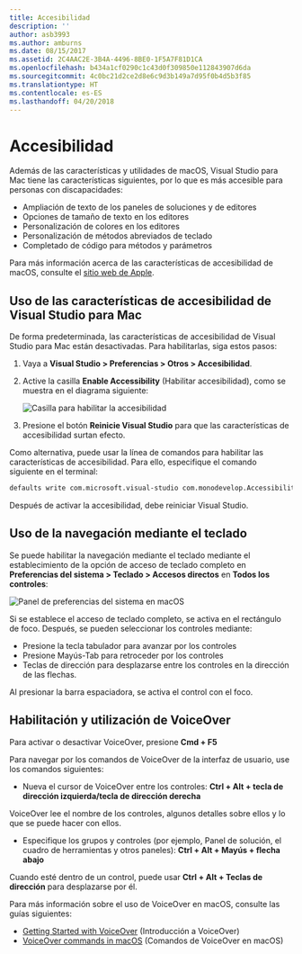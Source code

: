 ```yaml
---
title: Accesibilidad
description: ''
author: asb3993
ms.author: amburns
ms.date: 08/15/2017
ms.assetid: 2C4AAC2E-3B4A-4496-8BE0-1F5A7F81D1CA
ms.openlocfilehash: b434a1cf0290c1c43d0f309850e112843907d6da
ms.sourcegitcommit: 4c0bc21d2ce2d8e6c9d3b149a7d95f0b4d5b3f85
ms.translationtype: HT
ms.contentlocale: es-ES
ms.lasthandoff: 04/20/2018
---
```

# <a name="accessibility"></a>Accesibilidad

Además de las características y utilidades de macOS, Visual Studio para Mac tiene las características siguientes, por lo que es más accesible para personas con discapacidades:

- Ampliación de texto de los paneles de soluciones y de editores
- Opciones de tamaño de texto en los editores
- Personalización de colores en los editores
- Personalización de métodos abreviados de teclado
- Completado de código para métodos y parámetros 

Para más información acerca de las características de accesibilidad de macOS, consulte el [sitio web de Apple](https://www.apple.com/accessibility/mac/).

## <a name="using-accessibility-features-in-visual-studio-for-mac"></a>Uso de las características de accesibilidad de Visual Studio para Mac

De forma predeterminada, las características de accesibilidad de Visual Studio para Mac están desactivadas. Para habilitarlas, siga estos pasos:

1. Vaya a **Visual Studio > Preferencias > Otros > Accesibilidad**.

2. Active la casilla **Enable Accessibility** (Habilitar accesibilidad), como se muestra en el diagrama siguiente:

    ![Casilla para habilitar la accesibilidad](media/accessibility-image1.png)

3. Presione el botón **Reinicie Visual Studio** para que las características de accesibilidad surtan efecto.


Como alternativa, puede usar la línea de comandos para habilitar las características de accesibilidad. Para ello, especifique el comando siguiente en el terminal: 

```bash
defaults write com.microsoft.visual-studio com.monodevelop.AccessibilityEnabled 1 
```

Después de activar la accesibilidad, debe reiniciar Visual Studio.

## <a name="how-to-use-keyboard-navigation"></a>Uso de la navegación mediante el teclado

Se puede habilitar la navegación mediante el teclado mediante el establecimiento de la opción de acceso de teclado completo en **Preferencias del sistema > Teclado > Accesos directos** en **Todos los controles**:

  ![Panel de preferencias del sistema en macOS](media/accessibility-image2.png)

Si se establece el acceso de teclado completo, se activa en el rectángulo de foco. Después, se pueden seleccionar los controles mediante:
- Presione la tecla tabulador para avanzar por los controles
- Presione Mayús-Tab para retroceder por los controles
- Teclas de dirección para desplazarse entre los controles en la dirección de las flechas. 

Al presionar la barra espaciadora, se activa el control con el foco.

## <a name="how-to-enable-and-use-voice-over"></a>Habilitación y utilización de VoiceOver

Para activar o desactivar VoiceOver, presione **Cmd + F5**

Para navegar por los comandos de VoiceOver de la interfaz de usuario, use los comandos siguientes:

- Nueva el cursor de VoiceOver entre los controles: **Ctrl + Alt + tecla de dirección izquierda/tecla de dirección derecha**

VoiceOver lee el nombre de los controles, algunos detalles sobre ellos y lo que se puede hacer con ellos. 

- Especifique los grupos y controles (por ejemplo, Panel de solución, el cuadro de herramientas y otros paneles): **Ctrl + Alt + Mayús + flecha abajo**

Cuando esté dentro de un control, puede usar **Ctrl + Alt + Teclas de dirección** para desplazarse por él. 
 
Para más información sobre el uso de VoiceOver en macOS, consulte las guías siguientes:

- [Getting Started with VoiceOver](https://help.apple.com/voiceover/info/guide/10.12/) (Introducción a VoiceOver)
- [VoiceOver commands in macOS](http://lab.dotjay.com/notes/voiceover-commands/) (Comandos de VoiceOver en macOS)
